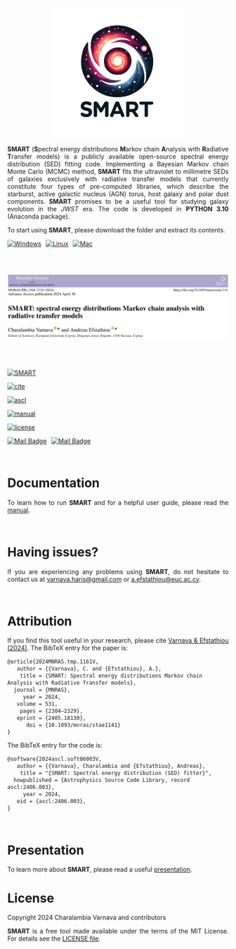 <p align="center"> <img src="assets/SMART_logo.png" width="300" height="300" /> </p>

<p align='justify'> <b>SMART</b> (<b>S</b>pectral energy distributions <b>M</b>arkov chain <b>A</b>nalysis with <b>R</b>adiative <b>T</b>ransfer models) is a publicly available open-source spectral energy distribution (SED) fitting code. Implementing a Bayesian Markov chain Monte Carlo (MCMC) method, <b>SMART</b> fits the ultraviolet to millimetre SEDs of galaxies exclusively with radiative transfer models that currently constitute four types of pre-computed libraries, which describe the starburst, active galactic nucleus (AGN) torus, host galaxy and polar dust components. <b>SMART</b> promises to be a useful tool for studying galaxy evolution in the <i>JWST</i> era. The code is developed in <b>PYTHON 3.10</b> (Anaconda package). </p>

<p align='justify'> To start using <b>SMART</b>, please download the folder and extract its contents. </p>

[![Windows](https://img.shields.io/badge/Windows-0078D6?style=flat&logo=windows&logoColor=white)](https://github.com/ch-var/SMART/blob/main/SMART_v1.0.7z) &thinsp; [![Linux](https://img.shields.io/badge/Linux-FCC624?style=flat&logo=linux&logoColor=black)](https://github.com/ch-var/SMART/blob/main/SMART_v1.0.7z) &thinsp; [![Mac](https://img.shields.io/badge/macOS-000000?style=flat&logo=apple&logoColor=white)](https://github.com/ch-var/SMART/blob/main/SMART_v1.0_mac.7z) 

<br>
<br>


<p align="center"> <img src="assets/SMART_MNRAS.png" /> </p>

<br>
<br>

[![SMART](https://img.shields.io/badge/GitHub-SMART-blue.svg?label=GitHub&logo=GitHub)](https://github.com/ch-var/SMART)

[![cite](https://img.shields.io/badge/doi-10.1093/mnras/stae1141-light.svg?style=flat)](https://academic.oup.com/mnras/advance-article/doi/10.1093/mnras/stae1141/7660585)

[![ascl](http://img.shields.io/badge/ascl-2406.003-lightgrey.svg?style=flat)](https://ascl.net/2406.003)

[![manual](http://img.shields.io/badge/guidelines-manual-purple.svg?style=flat)](https://github.com/ch-var/SMART/blob/main/assets/SMART_User_Manual.pdf)

[![license](http://img.shields.io/badge/license-MIT-red.svg?style=flat)](https://github.com/ch-var/SMART/blob/main/LICENSE)

[![Mail Badge](https://img.shields.io/badge/-varnava.haris@gmail.com-white?style=flat&labelColor=white&logo=gmail&logoColor=red)](mailto:varnava.haris@gmail.com) &thinsp; 
 [![Mail Badge](https://img.shields.io/badge/-a.efstathiou@euc.ac.cy-white?style=flat&labelColor=white&logo=gmail&logoColor=red)](mailto:a.efstathiou@euc.ac.cy) 

<br>

Documentation
=============

<p align='justify'> To learn how to run <b>SMART</b> and for a helpful user guide, please read the <a href="https://github.com/ch-var/SMART/blob/main/assets/SMART_User_Manual.pdf">manual</a>. </p>

<br> 

Having issues?
=============

<p align='justify'> If you are experiencing any problems using <b>SMART</b>, do not hesitate to contact us at <a href="mailto:varnava.haris@gmail.com">varnava.haris@gmail.com</a> or <a href="mailto:a.efstathiou@euc.ac.cy">a.efstathiou@euc.ac.cy</a>. </p>

<br>

Attribution
=============

<p align='justify'> If you find this tool useful in your research, please cite <a href="https://academic.oup.com/mnras/advance-article/doi/10.1093/mnras/stae1141/7660585">Varnava & Efstathiou (2024)</a>. The BibTeX entry for the paper is: </p>

    @article{2024MNRAS.tmp.1161V,
       author = {{Varnava}, C. and {Efstathiou}, A.},
        title = {SMART: Spectral energy distributions Markov chain Analysis with Radiative Transfer models},
      journal = {MNRAS},
         year = 2024,
       volume = 531,
        pages = {2304–2329},
       eprint = {2405.18130},
          doi = {10.1093/mnras/stae1141}
    }

<p align='justify'> The BibTeX entry for the code is: </p>

    @software{2024ascl.soft06003V,
       author = {{Varnava}, Charalambia and {Efstathiou}, Andreas},
        title = "{SMART: Spectral energy distribution (SED) fitter}",
      howpublished = {Astrophysics Source Code Library, record ascl:2406.003},
         year = 2024,
       eid = {ascl:2406.003},
    }
   
<br>

Presentation
=============

<p align='justify'> To learn more about <b>SMART</b>, please read a useful <a href="https://github.com/ch-var/SMART/blob/main/assets/Presentation_GitHub.pdf">presentation</a>. </p>


License
=======

<p align='justify'> Copyright 2024 Charalambia Varnava and contributors </p>

<p align='justify'> <b>SMART</b> is a free tool made available under the terms of the MIT License. For details see the <a href="https://github.com/ch-var/SMART/blob/main/LICENSE">LICENSE file</a>. </p>
